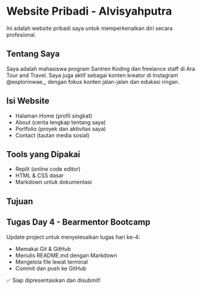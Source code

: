 # Website Pribadi - Alvisyahputra

Ini adalah website pribadi saya untuk memperkenalkan diri secara profesional.

## Tentang Saya
Saya adalah mahasiswa program Santren Koding dan freelance staff di Ara Tour and Travel. Saya juga aktif sebagai konten kreator di Instagram @explorinwae_, dengan fokus konten jalan-jalan dan edukasi ringan.

## Isi Website
- Halaman Home (profil singkat)
- About (cerita lengkap tentang saya)
- Portfolio (proyek dan aktivitas saya)
- Contact (tautan media sosial)

## Tools yang Dipakai
- Replit (online code editor)
- HTML & CSS dasar
- Markdown untuk dokumentasi

## Tujuan
## Tugas Day 4 - Bearmentor Bootcamp

Update project untuk menyelesaikan tugas hari ke-4:
- Memakai Git & GitHub
- Menulis README.md dengan Markdown
- Mengelola file lewat terminal
- Commit dan push ke GitHub

✅ Siap dipresentasikan dan disubmit!


